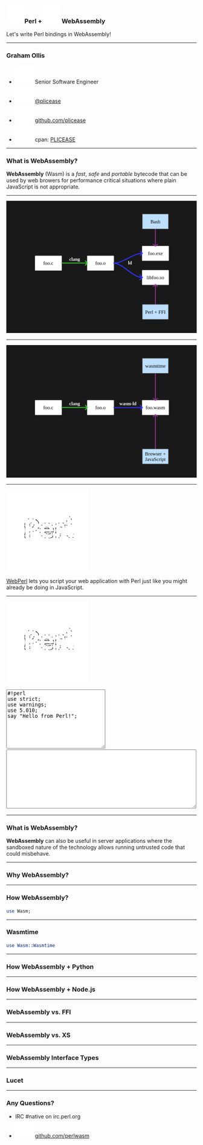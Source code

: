 ### <img src="img/perl.svg" class="nx-icon">Perl + <img src="img/webassembly.svg" class="nx-icon">WebAssembly

Let's write Perl bindings in WebAssembly!

---

### Graham Ollis

<div class="nx-hide-bullet">

* <img src="img/fastly.svg"  class="nx-icon"> Senior Software Engineer
* <img src="img/twitter.svg" class="nx-icon"> [@plicease](https://twitter.com/plicease)
* <img src="img/github.svg"  class="nx-icon"> [github.com/plicease](https://github.com/plicease)
* <img src="img/perl.svg"    class="nx-icon"> cpan: [PLICEASE](https://metacpan.org/author/PLICEASE)

</div>

---

### What is WebAssembly?

**WebAssembly** (Wasm) is a _fast_, _safe_ and _portable_ bytecode that can be used by
web browers for performance critical situations where plain JavaScript is not appropriate.

---

<img src="diagrams/unixcompile.png">

---

<img src="diagrams/webcompile.png">

---

<img src="img/webperl.png">

[WebPerl](https://webperl.zero-g.net) lets you script your web application with Perl
just like you might already be doing in JavaScript.

---

<img src="img/webperl.png"><br>

<textarea class="perl-source" rows="10" cols="30">
#!perl
use strict;
use warnings;
use 5.010;
say "Hello from Perl!";
</textarea><textarea class="js-source" rows="10" cols="30" style="display: none">
// javascript
Perl.eval(`
  use strict;
  use warnings;
  use 5.010;
  say "Hello from JavaScript!";
  say "(via Perl)!";
`);
</textarea><textarea class="perl-output" rows="10" cols="60"></textarea>

---

### What is WebAssembly?

**WebAssembly** can also be useful in server applications where the sandboxed nature of
the technology allows running untrusted code that could misbehave.

---

### Why WebAssembly?

---

### How WebAssembly?

```perl
use Wasm;
```

---

### Wasmtime

```perl
use Wasm::Wasmtime
```

---

### How WebAssembly + Python

---

### How WebAssembly + Node.js

---

### WebAssembly vs. FFI

---

### WebAssembly vs. XS

---

### WebAssembly Interface Types

---

### Lucet

---

### Any Questions? 

<div class="nx-hide-bullet">

* IRC #native on irc.perl.org
* <img src="img/github.svg"  class="nx-icon"> [github.com/perlwasm](https://github.com/perlwasm)

</div>
